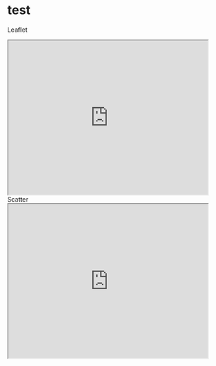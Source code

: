 # test
Leaflet
<iframe src="https://nwroth.github.io/leaflet-map-simple" width="90%" height=350></iframe>
Scatter
  <iframe src="https://nwroth.github.io/highcharts-scatter-csv" width="90%" height=350></iframe>
